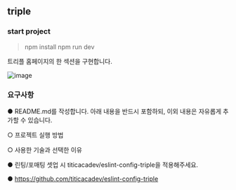 ## triple

### start project
> npm install
> npm run dev

트리플 홈페이지의 한 섹션을 구현합니다.

![image](https://user-images.githubusercontent.com/61128538/174728224-876f15b2-9dc6-405f-9fb6-9192d92f56c1.png)

### 요구사항

● README.md를 작성합니다. 아래 내용을 반드시 포함하되, 이외 내용은 자유롭게
추가할 수 있습니다.

○ 프로젝트 실행 방법

○ 사용한 기술과 선택한 이유

● 린팅/포매팅 셋업 시 titicacadev/eslint-config-triple을 적용해주세요.

● https://github.com/titicacadev/eslint-config-triple
